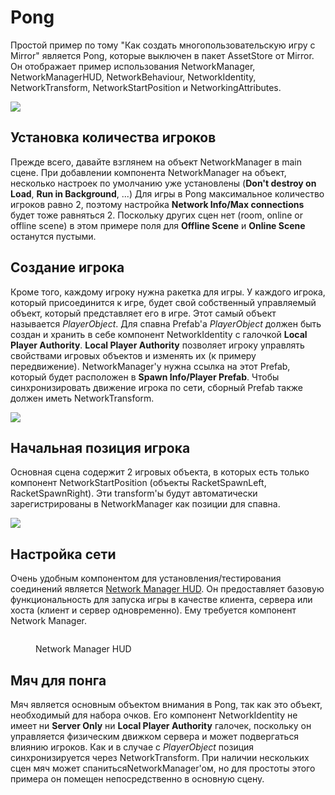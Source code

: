 # Pong

Простой пример по тому "Как создать многопользовательскую игру с Mirror" является Pong, которые выключен в пакет AssetStore от Mirror. Он отображает пример использования NetworkManager, NetworkManagerHUD, NetworkBehaviour, NetworkIdentity, NetworkTransform, NetworkStartPosition и NetworkingAttributes.

![](<../../.gitbook/assets/image (81).png>)

## Установка количества игроков <a href="#setting-the-number-of-players" id="setting-the-number-of-players"></a>

Прежде всего, давайте взглянем на объект NetworkManager в main сцене. При добавлении компонента NetworkManager на объект, несколько настроек по умолчанию уже установлены (**Don't destroy on Load**, **Run in Background**, ...) Для игры в Pong максимальное количество игроков равно 2, поэтому настройка **Network Info/Max connections** будет тоже равняться 2. Поскольку других сцен нет (room, online or offline scene) в этом примере поля для **Offline Scene** и **Online Scene** останутся пустыми.

## Создание игрока <a href="#creating-the-player" id="creating-the-player"></a>

Кроме того, каждому игроку нужна ракетка для игры. У каждого игрока, который присоединится к игре, будет свой собственный управляемый объект, который представляет его в игре. Этот самый объект называется _PlayerObject_. Для спавна Prefab'a _PlayerObject_ должен быть создан и хранить в себе компонент NetworkIdentity с галочкой **Local Player Authority**. **Local Player Authority** позволяет игроку управлять свойствами игровых объектов и изменять их (к примеру передвижение). NetworkManager'у нужна ссылка на этот Prefab, который будет расположен в **Spawn Info/Player Prefab**. Чтобы синхронизировать движение игрока по сети, сборный Prefab также должен иметь NetworkTransform.

![](<../../.gitbook/assets/image (58).png>)

## Начальная позиция игрока <a href="#player-start-position" id="player-start-position"></a>

Основная сцена содержит 2 игровых объекта, в которых есть только компонент NetworkStartPosition (объекты RacketSpawnLeft, RacketSpawnRight). Эти transform'ы будут автоматически зарегистрированы в NetworkManager как позиции для спавна.

![](<../../.gitbook/assets/image (34).png>)

## Настройка сети <a href="#setting-up-the-network" id="setting-up-the-network"></a>

Очень удобным компонентом для установления/тестирования соединений является [Network Manager HUD](../components/network-manager-hud.md). Он предоставляет базовую функциональность для запуска игры в качестве клиента, сервера или хоста (клиент и сервер одновременно). Ему требуется компонент Network Manager.

<figure><img src="../../.gitbook/assets/image (35) (1).png" alt=""><figcaption><p>Network Manager HUD</p></figcaption></figure>

## Мяч для понга <a href="#the-ball-of-pong" id="the-ball-of-pong"></a>

Мяч является основным объектом внимания в Pong, так как это объект, необходимый для набора очков. Его компонент NetworkIdentity не имеет ни **Server Only** ни **Local Player Authority** галочек, поскольку он управляется физическим движком сервера и может подвергаться влиянию игроков. Как и в случае с _PlayerObject_ позиция синхронизируется через NetworkTransform. При наличии нескольких сцен мяч может спанитьсяNetworkManager'ом, но для простоты этого примера он помещен непосредственно в основную сцену.
